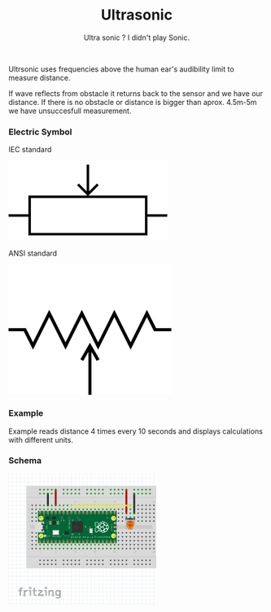 <div align="center">
  <h1> Ultrasonic </h1>
  <p> Ultra sonic ? I didn't play Sonic.</p>
</div>  
<br/>

Ultrsonic uses frequencies above the human ear's audibility limit to measure distance.

If wave reflects from obstacle it returns back to the sensor and we have our distance. If there is no obstacle or distance 
is bigger than aprox. 4.5m-5m we have unsuccesfull measurement.

### Electric Symbol

IEC standard

<img src="https://github.com/psp515/MicroPico/blob/Potentiometer/images/potentiometr/iec_potentiometer_symbol.png" alt="symbol" height=156/>

ANSI standard

<img src="https://github.com/psp515/MicroPico/blob/Potentiometer/images/potentiometr/ansi_potentiometer_symbol.png" alt="symbol" height=256/>

### Example 

Example reads distance 4 times every 10 seconds and displays calculations with different units.

### Schema
<img src="https://github.com/psp515/MicroPico/blob/LibFixes/images/potentiometr/potentiometr_schema.png" alt="schema" height=256/>
